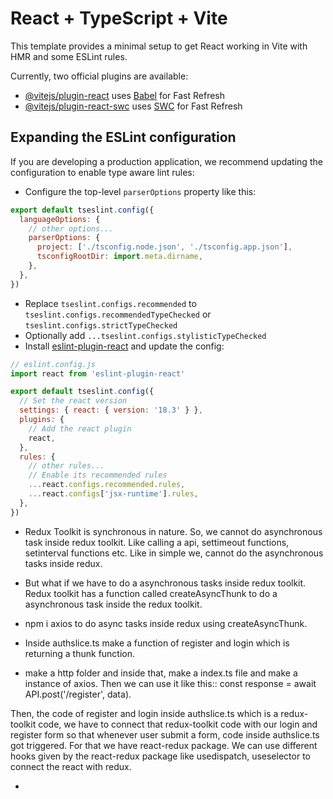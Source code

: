 # React + TypeScript + Vite

This template provides a minimal setup to get React working in Vite with HMR and some ESLint rules.

Currently, two official plugins are available:

- [@vitejs/plugin-react](https://github.com/vitejs/vite-plugin-react/blob/main/packages/plugin-react/README.md) uses [Babel](https://babeljs.io/) for Fast Refresh
- [@vitejs/plugin-react-swc](https://github.com/vitejs/vite-plugin-react-swc) uses [SWC](https://swc.rs/) for Fast Refresh

## Expanding the ESLint configuration

If you are developing a production application, we recommend updating the configuration to enable type aware lint rules:

- Configure the top-level `parserOptions` property like this:

```js
export default tseslint.config({
  languageOptions: {
    // other options...
    parserOptions: {
      project: ['./tsconfig.node.json', './tsconfig.app.json'],
      tsconfigRootDir: import.meta.dirname,
    },
  },
})
```

- Replace `tseslint.configs.recommended` to `tseslint.configs.recommendedTypeChecked` or `tseslint.configs.strictTypeChecked`
- Optionally add `...tseslint.configs.stylisticTypeChecked`
- Install [eslint-plugin-react](https://github.com/jsx-eslint/eslint-plugin-react) and update the config:

```js
// eslint.config.js
import react from 'eslint-plugin-react'

export default tseslint.config({
  // Set the react version
  settings: { react: { version: '18.3' } },
  plugins: {
    // Add the react plugin
    react,
  },
  rules: {
    // other rules...
    // Enable its recommended rules
    ...react.configs.recommended.rules,
    ...react.configs['jsx-runtime'].rules,
  },
})
```
- Redux Toolkit is synchronous in nature. So, we cannot do asynchronous task inside redux toolkit. Like calling a api, settimeout functions, setinterval functions etc. Like in simple we, cannot do the asynchronous tasks inside redux. 

- But what if we have to do a asynchronous tasks inside redux toolkit. Redux toolkit has a function called createAsyncThunk to do a asynchronous task inside the redux toolkit.

- npm i axios to do async tasks inside redux using createAsyncThunk.

- Inside authslice.ts make a function of register and login which is returning a thunk function.

- make a http folder and inside that, make a index.ts file and make a instance of axios. Then we can use it like this::  const response = await API.post('/register', data).

Then, the code of register and login inside authslice.ts which is a redux-toolkit code, we have to connect that redux-toolkit code with our login and register form so that whenever user submit a form, code inside authslice.ts got triggered. For that we have react-redux package. We can use different hooks given by the react-redux package like usedispatch, useselector to connect the react with redux.


- 

